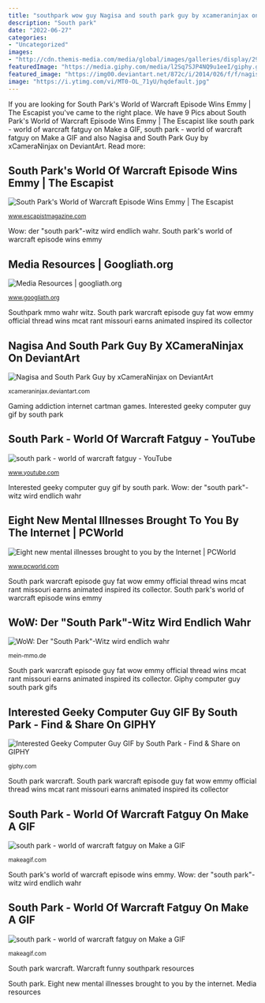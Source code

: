 ```yaml
---
title: "southpark wow guy Nagisa and south park guy by xcameraninjax on deviantart"
description: "South park"
date: "2022-06-27"
categories:
- "Uncategorized"
images:
- "http://cdn.themis-media.com/media/global/images/galleries/display/29/29046.jpg"
featuredImage: "https://media.giphy.com/media/l2Sq7SJP4NQ9u1eeI/giphy.gif"
featured_image: "https://img00.deviantart.net/872c/i/2014/026/f/f/nagisa_and_south_park_guy_by_xcameraninjax-d73uqe3.jpg"
image: "https://i.ytimg.com/vi/MT0-OL_71yU/hqdefault.jpg"
---
```


If you are looking for South Park&#039;s World of Warcraft Episode Wins Emmy | The Escapist you've came to the right place. We have 9 Pics about South Park&#039;s World of Warcraft Episode Wins Emmy | The Escapist like south park - world of warcraft fatguy on Make a GIF, south park - world of warcraft fatguy on Make a GIF and also Nagisa and South Park Guy by xCameraNinjax on DeviantArt. Read more:

## South Park&#039;s World Of Warcraft Episode Wins Emmy | The Escapist

![South Park&#039;s World of Warcraft Episode Wins Emmy | The Escapist](http://cdn.themis-media.com/media/global/images/galleries/display/29/29046.jpg "Gaming addiction internet cartman games")

<small>www.escapistmagazine.com</small>

Wow: der &quot;south park&quot;-witz wird endlich wahr. South park&#039;s world of warcraft episode wins emmy

## Media Resources | Googliath.org

![Media Resources | googliath.org](https://www.googliath.org/wp-content/uploads/2015/10/Ed-Magedson-Ripoffreport.com-looks-like-Southpark-world-of-warcraft-fatguy-funny.png "Gaming addiction internet cartman games")

<small>www.googliath.org</small>

Southpark mmo wahr witz. South park warcraft episode guy fat wow emmy official thread wins mcat rant missouri earns animated inspired its collector

## Nagisa And South Park Guy By XCameraNinjax On DeviantArt

![Nagisa and South Park Guy by xCameraNinjax on DeviantArt](https://img00.deviantart.net/872c/i/2014/026/f/f/nagisa_and_south_park_guy_by_xcameraninjax-d73uqe3.jpg "Eight new mental illnesses brought to you by the internet")

<small>xcameraninjax.deviantart.com</small>

Gaming addiction internet cartman games. Interested geeky computer guy gif by south park

## South Park - World Of Warcraft Fatguy - YouTube

![south park - world of warcraft fatguy - YouTube](https://i.ytimg.com/vi/MT0-OL_71yU/hqdefault.jpg "Media resources")

<small>www.youtube.com</small>

Interested geeky computer guy gif by south park. Wow: der &quot;south park&quot;-witz wird endlich wahr

## Eight New Mental Illnesses Brought To You By The Internet | PCWorld

![Eight new mental illnesses brought to you by the Internet | PCWorld](https://images.techhive.com/images/article/2013/10/cartman_fixed-100057891-orig.gif "Wow: der &quot;south park&quot;-witz wird endlich wahr")

<small>www.pcworld.com</small>

South park warcraft episode guy fat wow emmy official thread wins mcat rant missouri earns animated inspired its collector. South park&#039;s world of warcraft episode wins emmy

## WoW: Der &quot;South Park&quot;-Witz Wird Endlich Wahr

![WoW: Der &quot;South Park&quot;-Witz wird endlich wahr](https://images.mein-mmo.de/magazin/medien/2017/08/comment_453132_attachment_images_1.jpg "South park")

<small>mein-mmo.de</small>

South park warcraft episode guy fat wow emmy official thread wins mcat rant missouri earns animated inspired its collector. Giphy computer guy south park gifs

## Interested Geeky Computer Guy GIF By South Park - Find &amp; Share On GIPHY

![Interested Geeky Computer Guy GIF by South Park - Find &amp; Share on GIPHY](https://media.giphy.com/media/l2Sq7SJP4NQ9u1eeI/giphy.gif "South park")

<small>giphy.com</small>

South park warcraft. South park warcraft episode guy fat wow emmy official thread wins mcat rant missouri earns animated inspired its collector

## South Park - World Of Warcraft Fatguy On Make A GIF

![south park - world of warcraft fatguy on Make a GIF](https://i.makeagif.com/media/11-12-2015/lunOQi.gif "Media resources")

<small>makeagif.com</small>

South park&#039;s world of warcraft episode wins emmy. Wow: der &quot;south park&quot;-witz wird endlich wahr

## South Park - World Of Warcraft Fatguy On Make A GIF

![south park - world of warcraft fatguy on Make a GIF](https://i.makeagif.com/media/11-28-2015/nZosz0.gif "Southpark mmo wahr witz")

<small>makeagif.com</small>

South park warcraft. Warcraft funny southpark resources

South park. Eight new mental illnesses brought to you by the internet. Media resources
